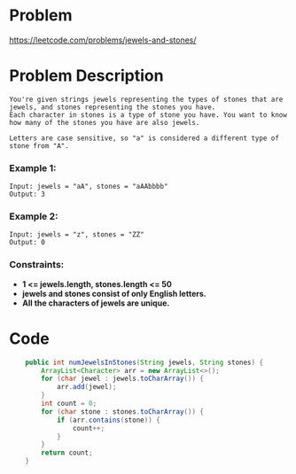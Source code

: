 # Problem
https://leetcode.com/problems/jewels-and-stones/
# Problem Description
```
You're given strings jewels representing the types of stones that are jewels, and stones representing the stones you have. 
Each character in stones is a type of stone you have. You want to know how many of the stones you have are also jewels.

Letters are case sensitive, so "a" is considered a different type of stone from "A".
```
### Example 1:
```
Input: jewels = "aA", stones = "aAAbbbb"
Output: 3
```
### Example 2:
```
Input: jewels = "z", stones = "ZZ"
Output: 0
```
### Constraints:
- **1 <= jewels.length, stones.length <= 50**
- **jewels and stones consist of only English letters.**
- **All the characters of jewels are unique.**
# Code
```java
    public int numJewelsInStones(String jewels, String stones) {
        ArrayList<Character> arr = new ArrayList<>();
        for (char jewel : jewels.toCharArray()) {
            arr.add(jewel);
        }
        int count = 0;
        for (char stone : stones.toCharArray()) {
            if (arr.contains(stone)) {
                count++;
            }
        }
        return count;
    }
```
